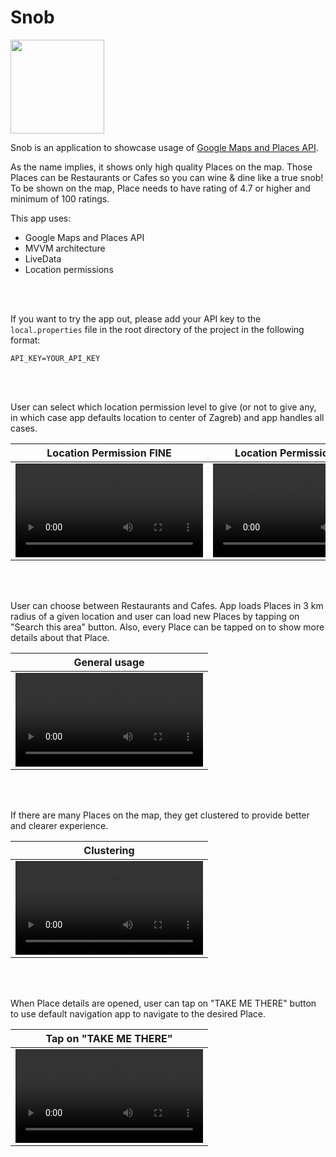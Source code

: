 # Snob

<img height="150" src="https://user-images.githubusercontent.com/117776720/230206162-4794a5ca-e085-4f6f-beb6-334847078880.png" />

Snob is an application to showcase usage of [Google Maps and Places API](https://developers.google.com/maps).

As the name implies, it shows only high quality Places on the map. Those Places can be Restaurants or Cafes so you can wine & dine like a true snob!
To be shown on the map, Place needs to have rating of 4.7 or higher and minimum of 100 ratings.

This app uses:
- Google Maps and Places API
- MVVM architecture
- LiveData
- Location permissions

<br/><br/>

If you want to try the app out, please add your API key to the ```local.properties``` file in the root directory of the project in the following format:
```
API_KEY=YOUR_API_KEY
```

<br/><br/>

User can select which location permission level to give (or not to give any, in which case app defaults location to center of Zagreb) and app handles all cases.

| Location Permission FINE  | Location Permission COARSE | Location Permission denied |
| ------------- | ------------- | ------------- |
| <video src="https://user-images.githubusercontent.com/117776720/230211959-abdeb972-ffd4-4dbb-b298-6b67e240bf30.mp4">  | <video src="https://user-images.githubusercontent.com/117776720/230211881-aea99d64-7637-4c74-bd44-18c98527ebe5.mp4">  |  <video src="https://user-images.githubusercontent.com/117776720/230211810-3a007de0-6699-458a-aaa9-ff57e4097473.mp4">

<br/><br/>
  
User can choose between Restaurants and Cafes. App loads Places in 3 km radius of a given location and user can load new Places by tapping on "Search this area" button.
Also, every Place can be tapped on to show more details about that Place.
  
| General usage |
| ------------- |
| <video src="https://user-images.githubusercontent.com/117776720/230212074-9339573b-dd7f-4366-b568-b8b3c82ffe9c.mp4"> | 

<br/><br/>

If there are many Places on the map, they get clustered to provide better and clearer experience.

| Clustering |
| ------------- |
| <video src="https://user-images.githubusercontent.com/117776720/230212181-c6ce5f34-4dd3-4c35-9907-ef23eb536a35.mp4"> |

<br/><br/>

When Place details are opened, user can tap on "TAKE ME THERE" button to use default navigation app to navigate to the desired Place.

| Tap on "TAKE ME THERE" |
| ------------- |
| <video src="https://user-images.githubusercontent.com/117776720/230212258-8bde1495-f647-4bd5-8bd1-78949db26e4f.mp4"> |
